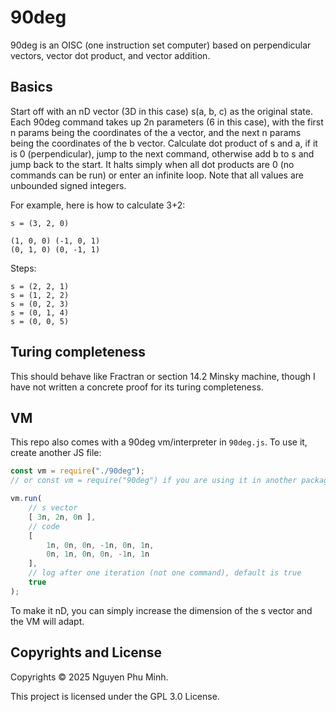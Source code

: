 # 90deg

90deg is an OISC (one instruction set computer) based on perpendicular vectors, vector dot product, and vector addition.

## Basics

Start off with an nD vector (3D in this case) s(a, b, c) as the original state. Each 90deg command takes up 2n parameters (6 in this case), with the first n params being the coordinates of the a vector, and the next n params being the coordinates of the b vector. Calculate dot product of s and a, if it is 0 (perpendicular), jump to the next command, otherwise add b to s and jump back to the start. It halts simply when all dot products are 0 (no commands can be run) or enter an infinite loop. Note that all values are unbounded signed integers.

For example, here is how to calculate 3+2:

```
s = (3, 2, 0)

(1, 0, 0) (-1, 0, 1)
(0, 1, 0) (0, -1, 1)
```

Steps:
```
s = (2, 2, 1)
s = (1, 2, 2)
s = (0, 2, 3)
s = (0, 1, 4)
s = (0, 0, 5)
```

## Turing completeness

This should behave like Fractran or section 14.2 Minsky machine, though I have not written a concrete proof for its turing completeness.

## VM

This repo also comes with a 90deg vm/interpreter in `90deg.js`. To use it, create another JS file:

```js
const vm = require("./90deg");
// or const vm = require("90deg") if you are using it in another package.

vm.run(
    // s vector
    [ 3n, 2n, 0n ],
    // code
    [
        1n, 0n, 0n, -1n, 0n, 1n,
        0n, 1n, 0n, 0n, -1n, 1n
    ],
    // log after one iteration (not one command), default is true
    true
);
```

To make it nD, you can simply increase the dimension of the s vector and the VM will adapt.

## Copyrights and License

Copyrights © 2025 Nguyen Phu Minh.

This project is licensed under the GPL 3.0 License.
